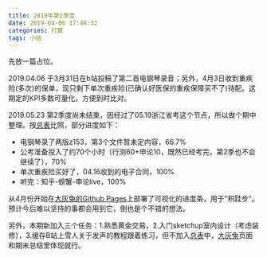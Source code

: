 ```yaml
---
title: 2019年第2季度
date: 2019-04-06 17:48:32
categories: 打算
tags: 小结
---
```


先放一篇占位。

<!--more-->

2019.04.06 于3月31日在b站投稿了第二首电钢琴录音；另外，4月3日收到重疾险(多次)的保单，现只剩下单次重疾险(已确认好医保的重疾保障买不了)待配。这期定的KPI多数可量化，方便到时比对。

2019.05.23 第2季度尚未结束，因经过了05.19浙江省考这个节点，所以做个期中整理。按[总表](/2019/03/07/hi/)比照，部分进度如下：
- 电钢琴录了两版z153，第3个文件暂未定内容，66.7%
- 公考准备投入了约70个小时（行测60+申论10，既然已经考完，第2季也不会继续了），70%
- 单次重疾险买好了，04.16收到的电子合同，100%
- 听完：知乎-螃蟹-申论live，100%

从4月份开始在[大灰兔的Github Pages](https://biggrayrabbit.github.io)上部署了可视化的进度条，用于"积跬步"。预计今后难以坚持的事都会用到它，倒也是个不错的想法。

另外，本期新加入三个任务：1.熟悉黄金交易，2.入门sketchup室内设计（考虑装修），3.缓存B站上雪人关于发声的教程跟着练习，但不加入[总表](/2019/03/07/hi/)中，[大灰兔](https://biggrayrabbit.github.io)页面和期末总结里体现就行。
